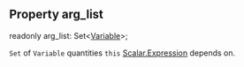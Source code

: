 ## Property arg_list

<declaration>

readonly arg_list: Set<[Variable](reference/v/0.2.1/core/definitions/Variable)>;

</declaration>

`Set` of `Variable` quantities `this` [Scalar.Expression](reference/v/0.2.1/quantities/Scalar.Expression) depends on.